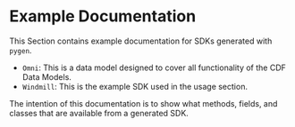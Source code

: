# Example Documentation

This Section contains example documentation for SDKs generated with `pygen`.

* `Omni`: This is a data model designed to cover all functionality of the CDF Data Models.
* `Windmill`: This is the example SDK used in the usage section.

The intention of this documentation is to show what methods, fields, and classes that are
available from a generated SDK.

